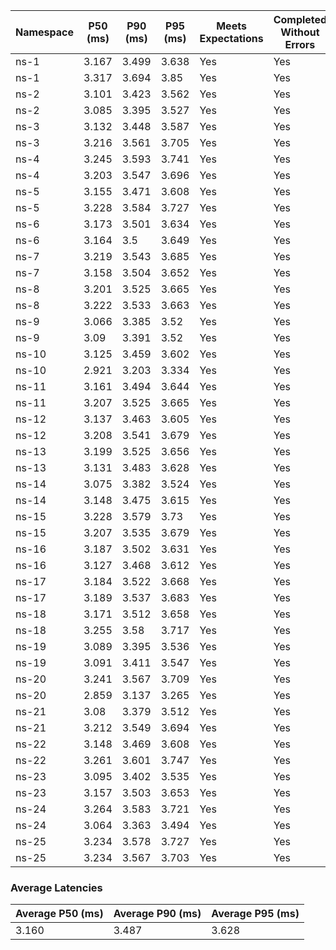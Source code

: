 | Namespace | P50 (ms) | P90 (ms) | P95 (ms) | Meets Expectations | Completed Without Errors |
|-----------|----------|----------|----------|--------------------|--------------------------|
| ns-1 | 3.167 | 3.499 | 3.638 | Yes | Yes |
| ns-1 | 3.317 | 3.694 | 3.85 | Yes | Yes |
| ns-2 | 3.101 | 3.423 | 3.562 | Yes | Yes |
| ns-2 | 3.085 | 3.395 | 3.527 | Yes | Yes |
| ns-3 | 3.132 | 3.448 | 3.587 | Yes | Yes |
| ns-3 | 3.216 | 3.561 | 3.705 | Yes | Yes |
| ns-4 | 3.245 | 3.593 | 3.741 | Yes | Yes |
| ns-4 | 3.203 | 3.547 | 3.696 | Yes | Yes |
| ns-5 | 3.155 | 3.471 | 3.608 | Yes | Yes |
| ns-5 | 3.228 | 3.584 | 3.727 | Yes | Yes |
| ns-6 | 3.173 | 3.501 | 3.634 | Yes | Yes |
| ns-6 | 3.164 | 3.5 | 3.649 | Yes | Yes |
| ns-7 | 3.219 | 3.543 | 3.685 | Yes | Yes |
| ns-7 | 3.158 | 3.504 | 3.652 | Yes | Yes |
| ns-8 | 3.201 | 3.525 | 3.665 | Yes | Yes |
| ns-8 | 3.222 | 3.533 | 3.663 | Yes | Yes |
| ns-9 | 3.066 | 3.385 | 3.52 | Yes | Yes |
| ns-9 | 3.09 | 3.391 | 3.52 | Yes | Yes |
| ns-10 | 3.125 | 3.459 | 3.602 | Yes | Yes |
| ns-10 | 2.921 | 3.203 | 3.334 | Yes | Yes |
| ns-11 | 3.161 | 3.494 | 3.644 | Yes | Yes |
| ns-11 | 3.207 | 3.525 | 3.665 | Yes | Yes |
| ns-12 | 3.137 | 3.463 | 3.605 | Yes | Yes |
| ns-12 | 3.208 | 3.541 | 3.679 | Yes | Yes |
| ns-13 | 3.199 | 3.525 | 3.656 | Yes | Yes |
| ns-13 | 3.131 | 3.483 | 3.628 | Yes | Yes |
| ns-14 | 3.075 | 3.382 | 3.524 | Yes | Yes |
| ns-14 | 3.148 | 3.475 | 3.615 | Yes | Yes |
| ns-15 | 3.228 | 3.579 | 3.73 | Yes | Yes |
| ns-15 | 3.207 | 3.535 | 3.679 | Yes | Yes |
| ns-16 | 3.187 | 3.502 | 3.631 | Yes | Yes |
| ns-16 | 3.127 | 3.468 | 3.612 | Yes | Yes |
| ns-17 | 3.184 | 3.522 | 3.668 | Yes | Yes |
| ns-17 | 3.189 | 3.537 | 3.683 | Yes | Yes |
| ns-18 | 3.171 | 3.512 | 3.658 | Yes | Yes |
| ns-18 | 3.255 | 3.58 | 3.717 | Yes | Yes |
| ns-19 | 3.089 | 3.395 | 3.536 | Yes | Yes |
| ns-19 | 3.091 | 3.411 | 3.547 | Yes | Yes |
| ns-20 | 3.241 | 3.567 | 3.709 | Yes | Yes |
| ns-20 | 2.859 | 3.137 | 3.265 | Yes | Yes |
| ns-21 | 3.08 | 3.379 | 3.512 | Yes | Yes |
| ns-21 | 3.212 | 3.549 | 3.694 | Yes | Yes |
| ns-22 | 3.148 | 3.469 | 3.608 | Yes | Yes |
| ns-22 | 3.261 | 3.601 | 3.747 | Yes | Yes |
| ns-23 | 3.095 | 3.402 | 3.535 | Yes | Yes |
| ns-23 | 3.157 | 3.503 | 3.653 | Yes | Yes |
| ns-24 | 3.264 | 3.583 | 3.721 | Yes | Yes |
| ns-24 | 3.064 | 3.363 | 3.494 | Yes | Yes |
| ns-25 | 3.234 | 3.578 | 3.727 | Yes | Yes |
| ns-25 | 3.234 | 3.567 | 3.703 | Yes | Yes |

### Average Latencies
| Average P50 (ms) | Average P90 (ms) | Average P95 (ms) |
|------------------|------------------|------------------|
| 3.160 | 3.487 | 3.628 |
